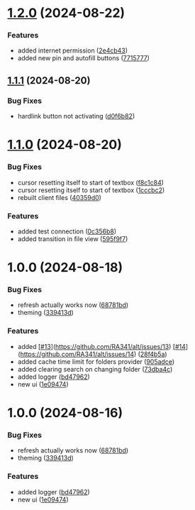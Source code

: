 # [1.2.0](https://github.com/RA341/alt/compare/1.1.1...1.2.0) (2024-08-22)


### Features

* added internet permission ([2e4cb43](https://github.com/RA341/alt/commit/2e4cb438a2d9d53dcf978cea57858db3e45e5392))
* added new pin and autofill buttons ([7715777](https://github.com/RA341/alt/commit/771577732a655b01828cf6c619edfa44d88cab78))

## [1.1.1](https://github.com/RA341/alt/compare/1.1.0...1.1.1) (2024-08-20)


### Bug Fixes

* hardlink button not activating ([d0f6b82](https://github.com/RA341/alt/commit/d0f6b82e309b8d3b29386cc9c5d112684ffa8d1c))

# [1.1.0](https://github.com/RA341/alt/compare/1.0.0...1.1.0) (2024-08-20)


### Bug Fixes

* cursor resetting itself to start of textbox ([f8c1c84](https://github.com/RA341/alt/commit/f8c1c84fabd26341855270f01ec51e4a2a1ce2da))
* cursor resetting itself to start of textbox ([1cccbc2](https://github.com/RA341/alt/commit/1cccbc2642f75d15ed5b97a2d2ffba14187fda80))
* rebuilt client files ([40359d0](https://github.com/RA341/alt/commit/40359d0bbff810505fdcaf67a710564b09013bcc))


### Features

* added test connection ([0c356b8](https://github.com/RA341/alt/commit/0c356b8e123c01257e5c6ffd96bcc03e0e9311d2))
* added transition in file view ([595f9f7](https://github.com/RA341/alt/commit/595f9f758ce4484a0ec4b4be360404b053827db8))

# 1.0.0 (2024-08-18)


### Bug Fixes

* refresh actually works now ([68781bd](https://github.com/RA341/alt/commit/68781bdca27ee46840d75be45ed215d2fe33029d))
* theming ([339413d](https://github.com/RA341/alt/commit/339413d1db88143506e50596b8f045a7947f2c12))


### Features

* added [[#13](https://github.com/RA341/alt/issues/13)](https://github.com/RA341/alt/issues/13) [[#14](https://github.com/RA341/alt/issues/14)](https://github.com/RA341/alt/issues/14) ([28f4b5a](https://github.com/RA341/alt/commit/28f4b5a57bd45aaa3a9d81528438d6708b1cf3f5))
* added cache time limit for folders provider ([905adce](https://github.com/RA341/alt/commit/905adce401909a9fd9d56def818de2b75d055865))
* added clearing search on changing folder ([73dba4c](https://github.com/RA341/alt/commit/73dba4c851bb2c49c8e1529785637904cdb1b45f))
* added logger ([bd47962](https://github.com/RA341/alt/commit/bd47962795497e3e331adfe2c6899335fec73b1f))
* new ui ([1e09474](https://github.com/RA341/alt/commit/1e09474fa5a3445193d2e7bcd07ff21de75752fe))

# 1.0.0 (2024-08-16)


### Bug Fixes

* refresh actually works now ([68781bd](https://github.com/RA341/alt/commit/68781bdca27ee46840d75be45ed215d2fe33029d))
* theming ([339413d](https://github.com/RA341/alt/commit/339413d1db88143506e50596b8f045a7947f2c12))


### Features

* added logger ([bd47962](https://github.com/RA341/alt/commit/bd47962795497e3e331adfe2c6899335fec73b1f))
* new ui ([1e09474](https://github.com/RA341/alt/commit/1e09474fa5a3445193d2e7bcd07ff21de75752fe))
